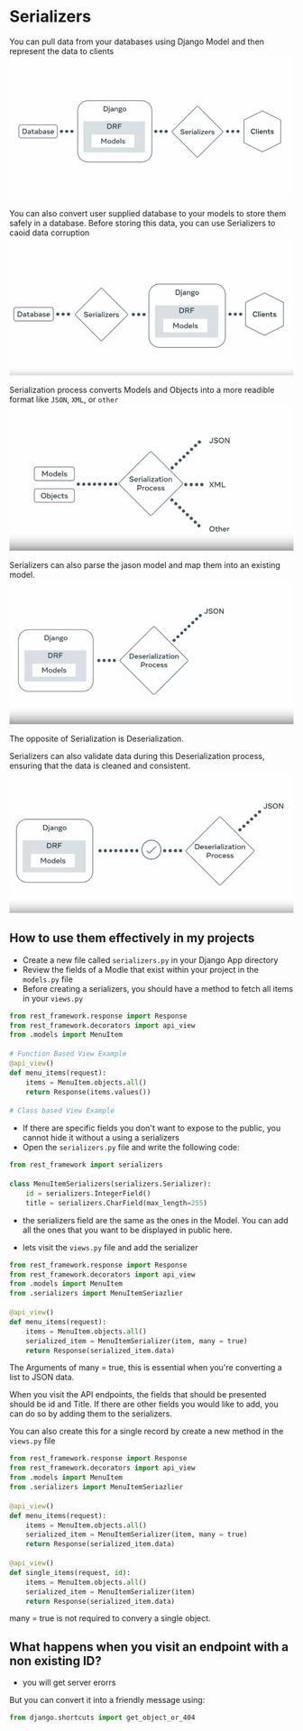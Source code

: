 # Serializers

You can pull data from your databases using Django Model and then represent the data to clients
![serializers-client](../img/serializers_2.png)

You can also convert user supplied database to your models to store them safely in a database. Before storing this data, you can use Serializers to caoid data corruption
![serializers](../img/serializers.png)

Serialization process converts Models and Objects into a more readible format like `JSON`, `XML`, or `other`
![serializers-convert](../img/serializers_3.png)

Serializers can also parse the jason model and map them into an existing model.
![serializers-parse](../img/serializers_4.png)

The opposite of Serialization is Deserialization.

Serializers can also validate data during this Deserialization process, ensuring that the data is cleaned and consistent.
![serializers-deserialization](../img/serializers_5.png)

## How to use them effectively in my projects

- Create a new file called `serializers.py` in your Django App directory
- Review the fields of a Modle that exist within your project in the `models.py` file
- Before creating a serializers, you should have a method to fetch all items in your `views.py`

```py
from rest_framework.response import Response
from rest_framework.decorators import api_view
from .models import MenuItem

# Function Based View Example
@api_view()
def menu_items(request):
    items = MenuItem.objects.all()
    return Response(items.values())

# Class based View Example
```

- If there are specific fields you don't want to expose to the public, you cannot hide it without a using a serializers
- Open the `serializers.py` file and write the following code:

```py
from rest_framework import serializers

class MenuItemSerializers(serializers.Serializer):
    id = serializers.IntegerField()
    title = serializers.CharField(max_length=255)
```

- the serializers field are the same as the ones in the Model. You can add all the ones that you want to be displayed in public here.

- lets visit the `views.py` file and add the serializer

```py
from rest_framework.response import Response
from rest_framework.decorators import api_view
from .models import MenuItem
from .serializers import MenuItemSeriazlier

@api_view()
def menu_items(request):
    items = MenuItem.objects.all()
    serialized_item = MenuItemSerializer(item, many = true)
    return Response(serialized_item.data)
```

The Arguments of many = true, this is essential when you're converting a list to JSON data.

When you visit the API endpoints, the fields that should be presented should be id and Title. If there are other fields you would like to add, you can do so by adding them to the serializers.

You can also create this for a single record by create a new method in the `views.py` file

```py
from rest_framework.response import Response
from rest_framework.decorators import api_view
from .models import MenuItem
from .serializers import MenuItemSeriazlier

@api_view()
def menu_items(request):
    items = MenuItem.objects.all()
    serialized_item = MenuItemSerializer(item, many = true)
    return Response(serialized_item.data)

@api_view()
def single_items(request, id):
    items = MenuItem.objects.all()
    serialized_item = MenuItemSerializer(item)
    return Response(serialized_item.data)
```

many = true is not required to convery a single object.

## What happens when you visit an endpoint with a non existing ID?

- you will get server erorrs

But you can convert it into a friendly message using:

```py
from django.shortcuts import get_object_or_404
```
